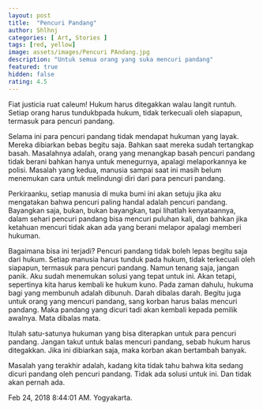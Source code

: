 ```yaml
---
layout: post
title:  "Pencuri Pandang"
author: Shlhnj
categories: [ Art, Stories ]
tags: [red, yellow]
image: assets/images/Pencuri PAndang.jpg
description: "Untuk semua orang yang suka mencuri pandang"
featured: true
hidden: false
rating: 4.5
---
```


Fiat justicia ruat caleum!
Hukum harus ditegakkan walau langit runtuh. Setiap orang harus tundukbpada hukum, tidak terkecuali oleh siapapun, termasuk para pencuri pandang.

Selama ini para pencuri pandang tidak mendapat hukuman yang layak. Mereka dibiarkan bebas begitu saja. Bahkan saat mereka sudah tertangkap basah. Masalahnya adalah, orang yang menangkap basah pencuri pandang tidak berani bahkan hanya untuk menegurnya, apalagi melaporkannya ke polisi. Masalah yang kedua, manusia sampai saat ini masih belum menemukan cara untuk melindungi diri dari para pencuri pandang.

Perkiraanku, setiap manusia di muka bumi ini akan setuju jika aku mengatakan bahwa pencuri paling handal adalah pencuri pandang. Bayangkan saja, bukan, bukan bayangkan, tapi lihatlah kenyataannya, dalam sehari pencuri pandang bisa mencuri puluhan kali, dan bahkan jika ketahuan mencuri tidak akan ada yang berani melapor apalagi memberi hukuman.

Bagaimana bisa ini terjadi? Pencuri pandang tidak boleh lepas begitu saja dari hukum. Setiap manusia harus tunduk pada hukum, tidak terkecuali oleh siapapun, termasuk para pencuri pandang.
Namun tenang saja, jangan panik. Aku sudah menemukan solusi yang tepat untuk ini.
Akan tetapi, sepertinya kita harus kembali ke hukum kuno. Pada zaman dahulu, hukuma bagi yang membunuh adalah dibunuh. Darah dibalas darah.
Begitu juga untuk orang yang mencuri pandang, sang korban harus balas mencuri pandang. Maka pandang yang dicuri tadi akan kembali kepada pemilik awalnya. Mata dibalas mata.

Itulah satu-satunya hukuman yang bisa diterapkan untuk para pencuri pandang. Jangan takut untuk balas mencuri pandang, sebab hukum harus ditegakkan. Jika ini dibiarkan saja, maka korban akan bertambah banyak.

Masalah yang terakhir adalah, kadang kita tidak tahu bahwa kita sedang dicuri pandang oleh pencuri pandang. Tidak ada solusi untuk ini. Dan tidak akan pernah ada.

Feb 24, 2018 8:44:01 AM. Yogyakarta.
